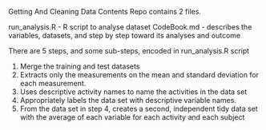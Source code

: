 Getting And Cleaning Data
Contents
Repo contains 2 files.

run_analysis.R - R script to analyse dataset
CodeBook.md    - describes the variables, datasets, and step by step toward its analyses and outcome

There are 5 steps, and some sub-steps, encoded in run_analysis.R script 
1. Merge the training and test datasets
2. Extracts only the measurements on the mean and standard deviation for each measurement.
3. Uses descriptive activity names to name the activities in the data set
4. Appropriately labels the data set with descriptive variable names.
5. From the data set in step 4, creates a second, independent tidy data set with the average of each variable for each activity and each subject